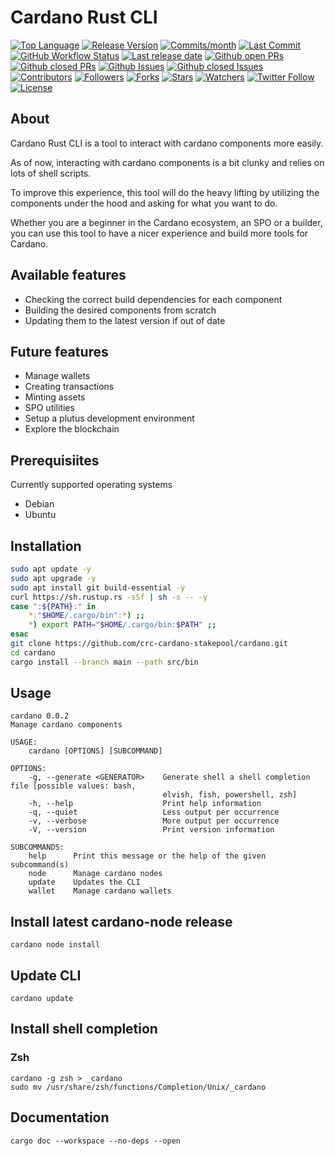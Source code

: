 # Cardano Rust CLI

[![Top Language](https://img.shields.io/github/languages/top/crc-cardano-stakepool/cardano?style=flat)](https://github.com/crc-cardano-stakepool/cardano)
[![Release Version](https://img.shields.io/github/v/release/crc-cardano-stakepool/cardano?style=flat)](https://github.com/crc-cardano-stakepool/cardano/releases)
[![Commits/month](https://img.shields.io/github/commit-activity/m/crc-cardano-stakepool/cardano?style=flat)](https://github.com/crc-cardano-stakepool/cardano/graphs/commit-activity)
[![Last Commit](https://img.shields.io/github/last-commit/crc-cardano-stakepool/cardano?style=flat)](https://github.com/crc-cardano-stakepool/cardano/graphs/commit-activity)
[![GitHub Workflow Status](https://img.shields.io/github/workflow/status/crc-cardano-stakepool/cardano/cardano?label=cardano&logo=github&style=flat)](https://github.com/crc-cardano-stakepool/cardano/actions?query=workflow:cardano)
[![Last release date](https://img.shields.io/github/release-date/crc-cardano-stakepool/cardano?style=flat)](https://github.com/crc-cardano-stakepool/cardano/releases)
[![Github open PRs](https://img.shields.io/github/issues-pr-raw/crc-cardano-stakepool/cardano?style=flat)](https://github.com/crc-cardano-stakepool/cardano/pulls)
[![Github closed PRs](https://img.shields.io/github/issues-pr-closed/crc-cardano-stakepool/cardano?style=flat)](https://github.com/crc-cardano-stakepool/cardano/pulls?q=is%3Apr+is%3Aclosed)
[![Github Issues](https://img.shields.io/github/issues-raw/crc-cardano-stakepool/cardano?style=flat)](https://github.com/crc-cardano-stakepool/cardano/issues)
[![Github closed Issues](https://img.shields.io/github/issues-closed/crc-cardano-stakepool/cardano?style=flat)](https://github.com/crc-cardano-stakepool/cardano/issues?q=is%3Aissue+is%3Aclosed)
[![Contributors](https://img.shields.io/github/contributors/crc-cardano-stakepool/cardano?style=flat)](https://github.com/crc-cardano-stakepool/cardano/graphs/contributors)
[![Followers](https://img.shields.io/github/followers/crc-cardano-stakepool?style=flat)](https://github.com/crc-cardano-stakepool?tab=followers)
[![Forks](https://img.shields.io/github/forks/crc-cardano-stakepool/cardano?style=flat)](https://github.com/crc-cardano-stakepool/cardano/network/members)
[![Stars](https://img.shields.io/github/stars/crc-cardano-stakepool/cardano?style=flat)](https://github.com/crc-cardano-stakepool/cardano/stargazers)
[![Watchers](https://img.shields.io/github/watchers/crc-cardano-stakepool/cardano?style=flat)](https://github.com/crc-cardano-stakepool/cardano/watchers)
[![Twitter Follow](https://img.shields.io/twitter/follow/clemenscodes?logo=twitter&style=flat)](https://twitter.com/clemenscodes)
[![License](https://img.shields.io/github/license/crc-cardano-stakepool/cardano?style=flat)](https://github.com/crc-cardano-stakepool/cardano/blob/master/LICENSE)

## About

Cardano Rust CLI is a tool to interact with cardano components more easily.

As of now, interacting with cardano components is a bit clunky and relies on lots of shell scripts.

To improve this experience, this tool will do the heavy lifting by utilizing the components under the hood and asking for what you want to do.

Whether you are a beginner in the Cardano ecosystem, an SPO or a builder, you can use this tool to have a nicer experience and build more tools for Cardano.

## Available features

- Checking the correct build dependencies for each component
- Building the desired components from scratch
- Updating them to the latest version if out of date

## Future features

- Manage wallets
- Creating transactions
- Minting assets
- SPO utilities
- Setup a plutus development environment
- Explore the blockchain

## Prerequisiites

Currently supported operating systems

- Debian
- Ubuntu

## Installation

```sh
sudo apt update -y
sudo apt upgrade -y
sudo apt install git build-essential -y
curl https://sh.rustup.rs -sSf | sh -s -- -y
case ":${PATH}:" in
    *:"$HOME/.cargo/bin":*) ;;
    *) export PATH="$HOME/.cargo/bin:$PATH" ;;
esac
git clone https://github.com/crc-cardano-stakepool/cardano.git
cd cardano
cargo install --branch main --path src/bin
```

## Usage

```unix
cardano 0.0.2
Manage cardano components

USAGE:
    cardano [OPTIONS] [SUBCOMMAND]

OPTIONS:
    -g, --generate <GENERATOR>    Generate shell a shell completion file [possible values: bash,
                                  elvish, fish, powershell, zsh]
    -h, --help                    Print help information
    -q, --quiet                   Less output per occurrence
    -v, --verbose                 More output per occurrence
    -V, --version                 Print version information

SUBCOMMANDS:
    help      Print this message or the help of the given subcommand(s)
    node      Manage cardano nodes
    update    Updates the CLI
    wallet    Manage cardano wallets
```

## Install latest cardano-node release

```unix
cardano node install
```

## Update CLI

```unix
cardano update
```

## Install shell completion

### Zsh

```unix
cardano -g zsh > _cardano
sudo mv /usr/share/zsh/functions/Completion/Unix/_cardano
```

## Documentation

```unix
cargo doc --workspace --no-deps --open
```
